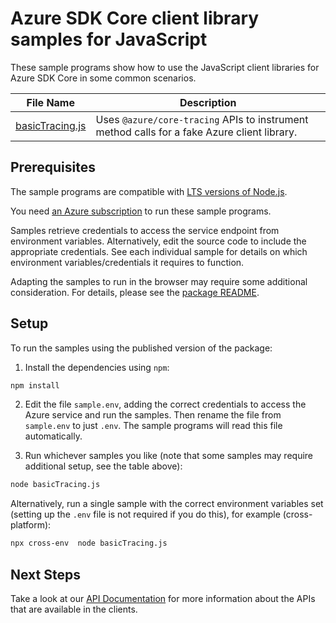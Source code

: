 # Azure SDK Core client library samples for JavaScript

These sample programs show how to use the JavaScript client libraries for Azure SDK Core in some common scenarios.

| **File Name**                   | **Description**                                                                             |
| ------------------------------- | ------------------------------------------------------------------------------------------- |
| [basicTracing.js][basictracing] | Uses `@azure/core-tracing` APIs to instrument method calls for a fake Azure client library. |

## Prerequisites

The sample programs are compatible with [LTS versions of Node.js](https://github.com/nodejs/release#release-schedule).

You need [an Azure subscription][freesub] to run these sample programs.

Samples retrieve credentials to access the service endpoint from environment variables. Alternatively, edit the source code to include the appropriate credentials. See each individual sample for details on which environment variables/credentials it requires to function.

Adapting the samples to run in the browser may require some additional consideration. For details, please see the [package README][package].

## Setup

To run the samples using the published version of the package:

1. Install the dependencies using `npm`:

```bash
npm install
```

2. Edit the file `sample.env`, adding the correct credentials to access the Azure service and run the samples. Then rename the file from `sample.env` to just `.env`. The sample programs will read this file automatically.

3. Run whichever samples you like (note that some samples may require additional setup, see the table above):

```bash
node basicTracing.js
```

Alternatively, run a single sample with the correct environment variables set (setting up the `.env` file is not required if you do this), for example (cross-platform):

```bash
npx cross-env  node basicTracing.js
```

## Next Steps

Take a look at our [API Documentation][apiref] for more information about the APIs that are available in the clients.

[basictracing]: https://github.com/Azure/azure-sdk-for-js/blob/main/sdk/core/core-tracing/samples/v1/javascript/basicTracing.js
[apiref]: https://learn.microsoft.com/javascript/api/@azure/core-tracing
[freesub]: https://azure.microsoft.com/free/
[package]: https://github.com/Azure/azure-sdk-for-js/tree/main/sdk/core/core-tracing/README.md
